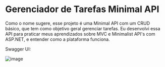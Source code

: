 # Gerenciador de Tarefas Minimal API 

Como o nome sugere, esse projeto é uma Minimal API com um CRUD básico, que tem como objetivo geral gerenciar tarefas. 
Eu desenvolvi essa API para praticar meus aprendizados sobre MVC e Minimalist API's com ASP.NET, e entender como a plataforma funciona. 


Swagger UI:  

![image](https://github.com/marinacanal/trilha-net-api-desafio/assets/121324624/57b36ef9-a15a-4de9-bdba-1c58778f0bbe)
